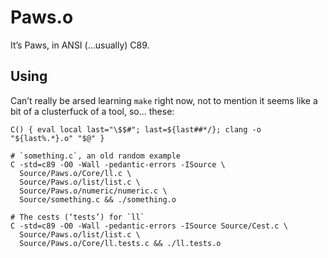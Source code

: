 Paws.o
======
It’s Paws, in ANSI (…usually) C89.

Using
-----
Can’t really be arsed learning `make` right now, not to mention it seems like
a bit of a clusterfuck of a tool, so… these:

    C() { eval local last="\$$#"; last=${last##*/}; clang -o "${last%.*}.o" "$@" }
    
    # `something.c`, an old random example
    C -std=c89 -O0 -Wall -pedantic-errors -ISource \
      Source/Paws.o/Core/ll.c \
      Source/Paws.o/list/list.c \
      Source/Paws.o/numeric/numeric.c \
      Source/something.c && ./something.o
    
    # The cests (‘tests’) for `ll`
    C -std=c89 -O0 -Wall -pedantic-errors -ISource Source/Cest.c \
      Source/Paws.o/list/list.c \
      Source/Paws.o/Core/ll.tests.c && ./ll.tests.o
